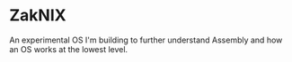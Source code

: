 # ZakNIX
An experimental OS I'm building to further understand Assembly and how an OS works at the lowest level.

